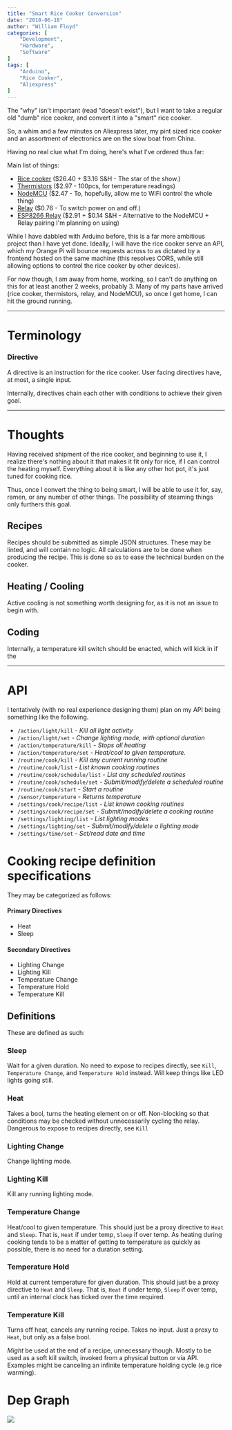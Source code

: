 ```yaml
---
title: "Smart Rice Cooker Conversion"
date: "2018-06-18"
author: "William Floyd"
categories: [
    "Development",
    "Hardware",
    "Software"
]
tags: [
    "Arduino",
    "Rice Cooker",
    "Aliexpress"
]
---
```


The "why" isn't important (read "doesn't exist"), but I want to take a regular old "dumb" rice cooker, and convert it into a "smart" rice cooker.

So, a whim and a few minutes on Aliexpress later, my pint sized rice cooker and an assortment of electronics are on the slow boat from China.

Having no real clue what I'm doing, here's what I've ordered thus far:

Main list of things:

- [Rice cooker](http://ali.onl/128Y) ($26.40 + $3.16 S&H - The star of the show.)
- [Thermistors](http://ali.onl/128Q) ($2.97 - 100pcs, for temperature readings)
- [NodeMCU](http://ali.onl/128R) ($2.47 - To, hopefully, allow me to WiFi control the whole thing)
- [Relay](http://ali.onl/128V) ($0.76 - To switch power on and off.)
- [ESP8266 Relay](http://ali.onl/128T) ($2.91 + $0.14 S&H - Alternative to the NodeMCU + Relay pairing I'm planning on using)

While I have dabbled with Arduino before, this is a far more ambitious project than I have yet done.
Ideally, I will have the rice cooker serve an API, which my Orange Pi will bounce requests across to as dictated by a frontend hosted on the same machine (this resolves CORS, while still allowing options to control the rice cooker by other devices).

For now though, I am away from home, working, so I can't do anything on this for at least another 2 weeks, probably 3.
Many of my parts have arrived (rice cooker, thermistors, relay, and NodeMCU), so once I get home, I can hit the ground running.

***

# Terminology

### Directive

A directive is an instruction for the rice cooker.
User facing directives have, at most, a single input.

Internally, directives chain each other with conditions to achieve their given goal.

***

# Thoughts

Having received shipment of the rice cooker, and beginning to use it, I realize there's nothing about it that makes it fit only for rice, if I can control the heating myself.
Everything about it is like any other hot pot, it's just tuned for cooking rice.

Thus, once I convert the thing to being smart, I will be able to use it for, say, ramen, or any number of other things.
The possibility of steaming things only furthers this goal.

## Recipes

Recipes should be submitted as simple JSON structures.
These may be linted, and will contain no logic.
All calculations are to be done when producing the recipe.
This is done so as to ease the technical burden on the cooker.

## Heating / Cooling

Active cooling is not something worth designing for, as it is not an issue to begin with.

## Coding

Internally, a temperature kill switch should be enacted, which will kick in if the 

***

# API

I tentatively (with no real experience designing them) plan on my API being something like the following.

- `/action/light/kill` - *Kill all light activity*
- `/action/light/set` - *Change lighting mode, with optional duration*
- `/action/temperature/kill` - *Stops all heating*
- `/action/temperature/set` - *Heat/cool to given temperature.*
- `/routine/cook/kill` - *Kill any current running routine*
- `/routine/cook/list` - *List known cooking routines*
- `/routine/cook/schedule/list` - *List any scheduled routines*
- `/routine/cook/schedule/set` - *Submit/modify/delete a scheduled routine*
- `/routine/cook/start` - *Start a routine*
- `/sensor/temperature` - *Returns temperature*
- `/settings/cook/recipe/list` - *List known cooking routines*
- `/settings/cook/recipe/set` - *Submit/modify/delete a cooking routine*
- `/settings/lighting/list` - *List lighting modes*
- `/settings/lighting/set` - *Submit/modify/delete a lighting mode*
- `/settings/time/set` - *Set/read date and time*

# Cooking recipe definition specifications

They may be categorized as follows:

#### Primary Directives

* Heat
* Sleep

#### Secondary Directives

* Lighting Change
* Lighting Kill
* Temperature Change
* Temperature Hold
* Temperature Kill

## Definitions

These are defined as such:

### Sleep
Wait for a given duration.
No need to expose to recipes directly, see `Kill`, `Temperature Change`, and `Temperature Hold` instead.
Will keep things like LED lights going still.

### Heat
Takes a bool, turns the heating element on or off.
Non-blocking so that conditions may be checked without unnecessarily cycling the relay.
Dangerous to expose to recipes directly, see `Kill`

### Lighting Change
Change lighting mode.

### Lighting Kill
Kill any running lighting mode.

### Temperature Change
Heat/cool to given temperature.
This should just be a proxy directive to `Heat` and `Sleep`.
That is, `Heat` if under temp, `Sleep` if over temp.
As heating during cooking tends to be a matter of getting to temperature as quickly as possible, there is no need for a duration setting.

### Temperature Hold
Hold at current temperature for given duration.
This should just be a proxy directive to `Heat` and `Sleep`.
That is, `Heat` if under temp, `Sleep` if over temp, until an internal clock has ticked over the time required.

### Temperature Kill
Turns off heat, cancels any running recipe.
Takes no input.
Just a proxy to `Heat`, but only as a false bool.

*Might* be used at the end of a recipe, unnecessary though.
Mostly to be used as a soft kill switch, invoked from a physical button or via API.
Examples might be canceling an infinite temperature holding cycle (e.g rice warming).

# Dep Graph

<img src="/images/rice/connections.svg">
